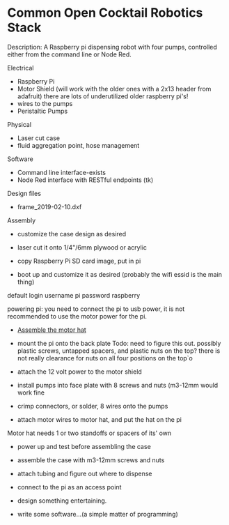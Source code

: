 # Common Open Cocktail Robotics Stack

Description: A Raspberry pi dispensing robot with four pumps, controlled 
either from the command line or Node Red. 


Electrical

- Raspberry Pi 
- Motor Shield (will work with the older ones with a 2x13 header from adafruit) there are lots of underutilized older raspberry pi's!
- wires to the pumps
- Peristaltic Pumps

Physical

- Laser cut case
- fluid aggregation point, hose management


Software

- Command line interface-exists
- Node Red interface with RESTful endpoints  (tk)

Design files

- frame_2019-02-10.dxf


Assembly

- customize the case design as desired
- laser cut it onto 1/4"/6mm plywood or acrylic

- copy Raspberry Pi SD card image, put in pi
- boot up and customize it as desired (probably the wifi essid is the main thing)

default login username pi password raspberry

powering pi: you need to connect the pi to usb power, it is not recommended to 
use the motor power for the pi.


- [Assemble the motor hat](https://learn.adafruit.com/adafruit-dc-and-stepper-motor-hat-for-raspberry-pi/overview)

- mount the pi onto the back plate
Todo: need to figure this out. possibly plastic screws, untapped spacers, and 
plastic nuts on the top? there is not really clearance for nuts on all four 
positions on the top`o

- attach the 12 volt power to the motor shield

- install pumps into face plate with 8 screws and nuts (m3-12mm would work fine

- crimp connectors, or solder, 8 wires onto the pumps

- attach motor wires to motor hat, and put the hat on the pi

Motor hat needs 1 or two standoffs or spacers of its' own 

- power up and test before assembling the case

- assemble the case with m3-12mm screws and nuts

- attach tubing and figure out where to dispense

- connect to the pi as an access point

- design something entertaining.

- write some software...(a simple matter of programming)
